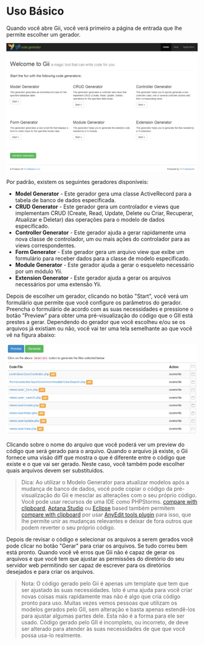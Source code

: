 Uso Básico
===========

Quando você abre Gii, você verá primeiro a página de entrada que lhe permite escolher um gerador.

![Gii entry page](images/gii-entry.png)

Por padrão, existem os seguintes geradores disponíveis:

- **Model Generator** - Este gerador gera uma classe ActiveRecord para a tabela de banco de dados especificada.
- **CRUD Generator** - Este gerador gera um controlador e views que implementam CRUD (Create, Read, Update, Delete ou Criar, Recuperar, Atualizar e Deletar) das 
	operações para o modelo de dados especificado.
- **Controller Generator** - Este gerador ajuda a gerar rapidamente uma nova classe de controlador, um ou mais
	ações do controlador para as views correspondentes.
- **Form Generator** - Este gerador gera um arquivo view que exibe um formulário para receber dados para a
	classe de modelo especificado.
- **Module Generator** - Este gerador ajuda a gerar o esqueleto necessário por um módulo Yii.
- **Extension Generator** - Este gerador ajuda a gerar os arquivos necessários por uma extensão Yii.

Depois de escolher um gerador, clicando no botão "Start", você verá um formulário que permite que você configure os
parâmetros do gerador. Preencha o formulário de acordo com as suas necessidades e pressione o botão "Preview" para obter uma
pré-visualização do código que o GII está prestes a gerar. Dependendo do gerador que você escolheu e/ou se os arquivos
já existiam ou não, você vai ter uma tela semelhante ao que você vê na figura abaixo:

![Gii preview](images/gii-preview.png)

Clicando sobre o nome do arquivo que você poderá ver um preview do código que será gerado para o arquivo.
Quando o arquivo já existe, o Gii fornece uma visão diff que mostra o que é diferente entre o código que existe
e o que vai ser gerado. Neste caso, você também pode escolher quais arquivos devem ser substituídos.

> Dica: Ao utilizar o Modelo Generator para atualizar modelos após a mudança de banco de dados, você pode copiar o código da pré-visualização do Gii 
  e mesclar as alterações com o seu próprio código. Você pode usar recursos de uma IDE como PHPStorms.
  [compare with clipboard](http://www.jetbrains.com/phpstorm/webhelp/comparing-files.html), [Aptana Studio](http://www.aptana.com/products/studio3/download) ou [Eclipse](http://www.eclipse.org/pdt/) based também permitem [compare with clipboard](http://andrei.gmxhome.de/anyedit/examples.html) por usar [AnyEdit tools plugin](http://andrei.gmxhome.de/anyedit/) para isso, que lhe permite unir as mudanças relevantes e deixar de fora outros que podem reverter o seu próprio código.
  
Depois de revisar o código e selecionar os arquivos a serem gerados você pode clicar no botão "Gerar" para criar
os arquivos. Se tudo correu bem está pronto. Quando você vê erros que Gii não é capaz de gerar os arquivos e que você tem que
ajustar as permissões do diretório do seu servidor web permitindo ser capaz de escrever para os diretórios desejados e para criar os arquivos.

> Nota: O código gerado pelo Gii é apenas um template que tem que ser ajustado às suas necessidades. Isto é uma ajuda 
  para você criar novas coisas mais rapidamente mas não é algo que cria código pronto para uso.
  Muitas vezes vemos pessoas que utilizam os modelos gerados pelo GII, sem alteração e basta apenas estendê-los para ajustar
  algumas partes dele. Esta não é a forma para ele ser usado. Código gerado pelo GII é incompleto, ou incorreto, de deve ser alterado para atender  às suas necessidades de que que você possa usa-lo realmente.
  